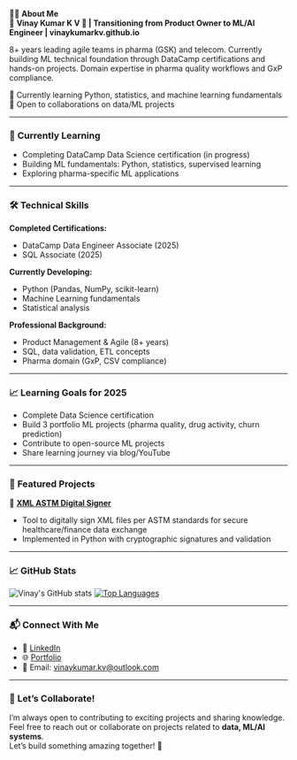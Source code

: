 👨‍💻 **About Me**  
🚀 **Vinay Kumar K V 👋 | Transitioning from Product Owner to ML/AI Engineer | vinaykumarkv.github.io** 

8+ years leading agile teams in pharma (GSK) and telecom. Currently building ML technical foundation through DataCamp certifications and hands-on projects. Domain expertise in pharma quality workflows and GxP compliance.

🌱 Currently learning Python, statistics, and machine learning fundamentals
🤝 Open to collaborations on data/ML projects

---

### 🌱 **Currently Learning**
- Completing DataCamp Data Science certification (in progress)
- Building ML fundamentals: Python, statistics, supervised learning
- Exploring pharma-specific ML applications
--- 
### 🛠️ **Technical Skills**

**Completed Certifications:**
- DataCamp Data Engineer Associate (2025)
- SQL Associate (2025)

**Currently Developing:**
- Python (Pandas, NumPy, scikit-learn)
- Machine Learning fundamentals
- Statistical analysis

**Professional Background:**
- Product Management & Agile (8+ years)
- SQL, data validation, ETL concepts
- Pharma domain (GxP, CSV compliance)
---

### 📈 **Learning Goals for 2025**
- Complete Data Science certification
- Build 3 portfolio ML projects (pharma quality, drug activity, churn prediction)
- Contribute to open-source ML projects
- Share learning journey via blog/YouTube

---
### 🌟 **Featured Projects**

📌 **[XML ASTM Digital Signer](https://github.com/vinaykumarkv/XMLDigSignerASTM_Python)**  
- Tool to digitally sign XML files per ASTM standards for secure healthcare/finance data exchange
- Implemented in Python with cryptographic signatures and validation

---

### 📈 **GitHub Stats**
![Vinay's GitHub stats](https://github-readme-stats.vercel.app/api?username=vinaykumarkv&show_icons=true&theme=radical)
[![Top Languages](https://github-readme-stats.vercel.app/api/top-langs/?username=vinaykumarkv&layout=compact&theme=radical)](https://github.com/vinaykumarkv)

---

### 📬 **Connect With Me**
- 💼 [LinkedIn](https://www.linkedin.com/in/vinay-kumar-k-v)  
- 🌐 [Portfolio](https://vinaykumarkv.github.io)  
- 📧 Email: [vinaykumar.kv@outlook.com](mailto:vinaykumar.kv@outlook.com)  

---

### 🤝 **Let’s Collaborate!**
I’m always open to contributing to exciting projects and sharing knowledge. Feel free to reach out or collaborate on projects related to **data, ML/AI systems**.  
Let’s build something amazing together! 🚀
